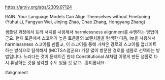 https://arxiv.org/abs/2309.07124

RAIN: Your Language Models Can Align Themselves without Finetuning (Yuhui Li, Fangyun Wei, Jinjing Zhao, Chao Zhang, Hongyang Zhang)

샘플링 과정에서 트리 서치를 사용해서 harmlessness alignment를 수행하는 방법이군요. 현재 토큰에서 스코어가 높은 토큰들의 브랜치들을 탐색한 다음, lm을 사용해서 harmlessness 스코어를 만들고, 이 스코어를 통해 거쳐온 경로의 스코어를 업데이트하는 방식으로 탐색해서 (MCTS스럽군요) 가장 많이 방문한 경로를 샘플로 선택하는 방법입니다. 느리다는 것이 문제이긴 한데 Constitutional AI처럼 이렇게 만든 샘플로 다시 튜닝하는 것을 생각할 수도 있을 것 같고...흥미롭네요.

#alignment 